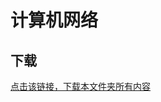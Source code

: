 # 计算机网络

## 下载

[点击该链接，下载本文件夹所有内容](https://xovee.github.io/gitzip/?https://github.com/UESTC-Course/uestc-course/tree/master/课程目录/计算机网络)

